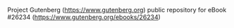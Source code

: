 Project Gutenberg (https://www.gutenberg.org) public repository for eBook #26234 (https://www.gutenberg.org/ebooks/26234)
